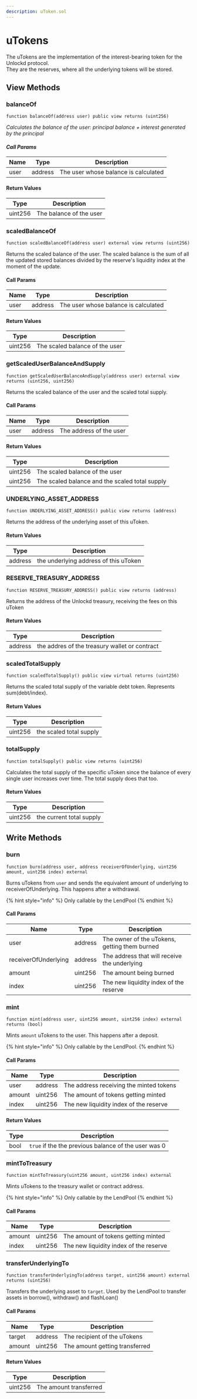 ```yaml
---
description: uToken.sol
---
```


# uTokens

The uTokens are the implementation of the interest-bearing token for the Unlockd protocol. \
They are the reserves, where all the underlying tokens will be stored.

## View Methods

### balanceOf

`function balanceOf(address user) public view returns (uint256)`

_Calculates the balance of the user: principal balance + interest generated by the principal_

#### _Call Params_

| Name | Type    | Description                          |
| ---- | ------- | ------------------------------------ |
| user | address | The user whose balance is calculated |

#### Return Values

| Type    | Description             |
| ------- | ----------------------- |
| uint256 | The balance of the user |

### scaledBalanceOf

`function scaledBalanceOf(address user) external view returns (uint256)`

Returns the scaled balance of the user. The scaled balance is the sum of all the updated stored balances divided by the reserve's liquidity index at the moment of the update.

#### Call Params

| Name | Type    | Description                          |
| ---- | ------- | ------------------------------------ |
| user | address | The user whose balance is calculated |

#### Return Values

| Type    | Description                    |
| ------- | ------------------------------ |
| uint256 | The scaled balance of the user |

### getScaledUserBalanceAndSupply

`function getScaledUserBalanceAndSupply(address user) external view returns (uint256, uint256)`

Returns the scaled balance of the user and the scaled total supply.

#### Call Params

| Name | Type    | Description             |
| ---- | ------- | ----------------------- |
| user | address | The address of the user |

#### Return Values

| Type    | Description                                    |
| ------- | ---------------------------------------------- |
| uint256 | The scaled balance of the user                 |
| uint256 | The scaled balance and the scaled total supply |

### UNDERLYING\_ASSET\_ADDRESS

`function UNDERLYING_ASSET_ADDRESS() public view returns (address)`

Returns the address of the underlying asset of this uToken.

#### Return Values

| Type    | Description                           |
| ------- | ------------------------------------- |
| address | the underlying address of this uToken |

### RESERVE\_TREASURY\_ADDRESS

`function RESERVE_TREASURY_ADDRESS() public view returns (address)`

Returns the address of the Unlockd treasury, receiving the fees on this uToken

#### Return Values

| Type    | Description                                   |
| ------- | --------------------------------------------- |
| address | the addres of the treasury wallet or contract |

### scaledTotalSupply

`function scaledTotalSupply() public view virtual returns (uint256)`

Returns the scaled total supply of the variable debt token. Represents sum(debt/index).

#### Return Values

| Type    | Description             |
| ------- | ----------------------- |
| uint256 | the scaled total supply |

### totalSupply

`function totalSupply() public view returns (uint256)`

Calculates the total supply of the specific uToken since the balance of every single user increases over time. The total supply does that too.

#### Return Values

| Type    | Description              |
| ------- | ------------------------ |
| uint256 | the current total supply |

## Write Methods

### burn

`function burn(address user, address receiverOfUnderlying, uint256 amount, uint256 index) external`

Burns uTokens from `user` and sends the equivalent amount of underlying to receiverOfUnderlying. This happens after a withdrawal.

{% hint style="info" %}
Only callable by the LendPool
{% endhint %}

#### Call Params

| Name                 | Type    | Description                                   |
| -------------------- | ------- | --------------------------------------------- |
| user                 | address | The owner of the uTokens, getting them burned |
| receiverOfUnderlying | address | The address that will receive the underlying  |
| amount               | uint256 | The amount being burned                       |
| index                | uint256 | The new liquidity index of the reserve        |

### mint

`function mint(address user, uint256 amount, uint256 index) external returns (bool)`

Mints `amount` uTokens to the user. This happens after a deposit.

{% hint style="info" %}
Only callable by the LendPool.
{% endhint %}

#### Call Params

| Name   | Type    | Description                             |
| ------ | ------- | --------------------------------------- |
| user   | address | The address receiving the minted tokens |
| amount | uint256 | The amount of tokens getting minted     |
| index  | uint256 | The new liquidity index of the reserve  |

#### Return Values

| Type | Description                                          |
| ---- | ---------------------------------------------------- |
| bool | `true` if the the previous balance of the user was 0 |

### mintToTreasury

`function mintToTreasury(uint256 amount, uint256 index) external`

Mints uTokens to the treasury wallet or contract address.

{% hint style="info" %}
Only callable by the LendPool
{% endhint %}

#### Call Params

| Name   | Type    | Description                            |
| ------ | ------- | -------------------------------------- |
| amount | uint256 | The amount of tokens getting minted    |
| index  | uint256 | The new liquidity index of the reserve |

### transferUnderlyingTo

`function transferUnderlyingTo(address target, uint256 amount) external returns (uint256)`

Transfers the underlying asset to `target`. Used by the LendPool to transfer assets in borrow(), withdraw() and flashLoan()

#### Call Params

| Name   | Type    | Description                    |
| ------ | ------- | ------------------------------ |
| target | address | The recipient of the uTokens   |
| amount | uint256 | The amount getting transferred |

#### Return Values

| Type    | Description            |
| ------- | ---------------------- |
| uint256 | The amount transferred |
